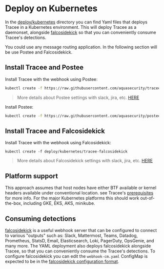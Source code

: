# Deploy on Kubernetes

In the [deploy/kubernetes](https://github.com/aquasecurity/tracee/blob/main/deploy/kubernetes) directory you can find Yaml files that deploys Tracee in a Kubernetes environment. This will deploy Tracee as a daemonset, alongside [falcosidekick](integrations.md#falcosidekick-webhook) so that you can conveniently consume Tracee's detections.

You could use any message routing application. In the following section will be use Postee and Falcosidekick.

## Install Tracee and Postee

Install Tracee with the webhook using Postee:

``` bash
kubectl create -f https://raw.githubusercontent.com/aquasecurity/tracee/main/deploy/kubernetes/tracee-postee/tracee.yaml
```

> More details about Postee settings with slack, jira, etc. [HERE](https://github.com/aquasecurity/postee/blob/main/cfg.yaml)

Install Postee:

``` bash
kubectl create -f https://raw.githubusercontent.com/aquasecurity/postee/main/deploy/kubernetes/postee.yaml
```

## Install Tracee and Falcosidekick


Install Tracee with the webhook using Falcosidekick:

`kubectl create -f deploy/kubernetes/tracee-falcosidekick
`

> More details about Falcosidekick settings with slack, jira, etc. [HERE](https://github.com/falcosecurity/falcosidekick/blob/master/config_example.yaml)

## Platform support

This approach assumes that host nodes have either BTF available or kernel headers available under conventional location. see Tracee's [prerequisites](https://aquasecurity.github.io/tracee/dev/install/prerequisites/) for more info. For the major Kubernetes platforms this should work out-of-the-box, including GKE, EKS, AKS, minikube. 

## Consuming detections

[falcosidekick](https://github.com/falcosecurity/falcosidekick) is a useful webhook server that can be configured to connect to various "outputs" such as: Slack, Mattermost, Teams, Datadog, Prometheus, StatsD, Email, Elasticsearch, Loki, PagerDuty, OpsGenie, and many more. The YAML deployment also deploys falcosidekick alongside Tracee, so that you can conveniently consume the Tracee's detections. To configure falcosidekick you can edit the `webhook-cm.yaml` ConfigMap is expected to be in the [falcosidekick configuration format](https://github.com/falcosecurity/falcosidekick).


